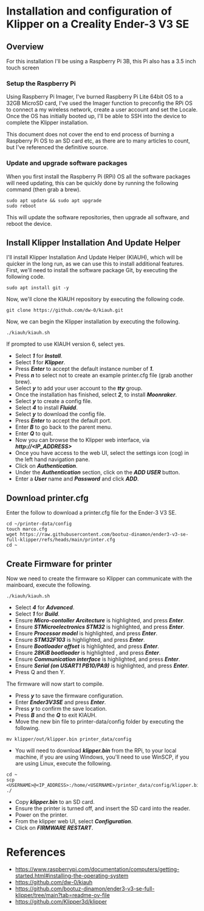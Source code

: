 # Installation and configuration of Klipper on a Creality Ender-3 V3 SE

## Overview

For this installation I'll be using a Raspberry Pi 3B, this Pi also has a 3.5 inch touch screen

### Setup the Raspberry Pi

Using Raspberry Pi Imager, I've burned Raspberry Pi Lite 64bit OS to a 32GB MicroSD card, I've used the Imager function to preconfig the RPi OS to connect a my wireless network, create a user account and set the Locale.  
Once the OS has initially booted up, I'll be able to SSH into the device to complete the Klipper installation.

This document does not cover the end to end process of burning a Raspberry Pi OS to an SD card etc, as there are to many articles to count, but I've referenced the definitive source.

### Update and upgrade software packages

When you first install the Raspberry Pi (RPi) OS all the software packages will need updating, this can be quickly done by running the following command (then grab a brew).
```
sudo apt update && sudo apt upgrade
sudo reboot
```
This will update the software repositories, then upgrade all software, and reboot the device.

## Install Klipper Installation And Update Helper

I'll install Klipper Installation And Update Helper (KIAUH), which will be quicker in the long run, as we can use this to install additional features.  
First, we'll need to install the software package Git, by executing the following code.
```
sudo apt install git -y
```
Now, we'll clone the KIAUH repository by executing the following code.
```
git clone https://github.com/dw-0/kiauh.git
```
Now, we can begin the Klipper installation by executing the following.
```
./kiauh/kiauh.sh
```
If prompted to use KIAUH version 6, select yes.
- Select **_1_** for **_Install_**.
- Select **_1_** for  **_Klipper_**.
- Press **_Enter_** to accept the default instance number of **_1_**.
- Press **_n_** to select not to create an example printer.cfg file (grab another brew).
- Select **_y_** to add your user account to the **_tty_** group.
- Once the installation has finished, select **_2_**, to install **_Moonraker_**.
- Select **_y_** to create a config file.
- Select **_4_** to install **_Fluidd_**.
- Select **_y_** to download the config file.
- Press **_Enter_** to accept the default port.
- Enter **_B_** to go back to the parent menu.
- Enter **_Q_** to quit.
- Now you can browse the to Klipper web interface, via **_http://<IP_ADDRESS>_**
- Once you have access to the web UI, select the settings icon (cog) in the left hand navigation pane.
- Click on **_Authentication_**.
- Under the **_Authentication_** section, click on the **_ADD USER_** button.
- Enter a **_User_** name and **_Password_** and click **_ADD_**.

## Download printer.cfg

Enter the follow to download a printer.cfg file for the Ender-3 V3 SE.
```
cd ~/printer-data/config
touch marco.cfg
wget https://raw.githubusercontent.com/bootuz-dinamon/ender3-v3-se-full-klipper/refs/heads/main/printer.cfg
cd ~
```

## Create Firmware for printer

Now we need to create the firmware so Klipper can communicate with the mainboard, execute the following.
```
./kiauh/kiauh.sh
```
- Select **_4_** for **_Advanced_**.
- Select **_1_** for **_Build_**.
- Ensure **_Micro-contoller Arcitecture_** is highlighted, and press **_Enter_**.
- Ensure **_STMicroelectronics STM32_** is highlighted, and press **_Enter_**.
- Ensure **_Processor model_** is highlighted, and press **_Enter_**.
- Ensure **_STM32F103_** is highlighted, and press **_Enter_**.
- Ensure **_Bootloader offset_** is highlighted, and press **_Enter_**.
- Ensure **_28KiB bootloader_** is highlighted , and press **_Enter_**.
- Ensure **_Communication interface_** is highlighted, and press **_Enter_**.
- Ensure **_Serial (on USART1 PB10/PA9)_** is highlighted, and press **_Enter_**.
- Press Q and then Y.

The firmware will now start to compile.
- Press **_y_** to save the firmware configuration.
- Enter **_Ender3V3SE_** and press **_Enter_**.
- Press **_y_** to confirm the save location.
- Press **_B_** and the **_Q_** to exit KIAUH.
- Move the new bin file to printer-data/config folder by executing the following.
```
mv klipper/out/klipper.bin printer_data/config
```
- You will need to download **_klipper.bin_** from the RPi, to your local machine, if you are using Windows, you'll need to use WinSCP, if you are using Linux, execute the following.
```
cd ~
scp <USERNAME>@<IP_ADDRESS>:/home/<USERNAME>/printer_data/config/klipper.bin ./
```
- Copy **_klipper.bin_** to an SD card.
- Ensure the printer is turned off, and insert the SD card into the reader.
- Power on the printer.
- From the klipper web UI, select **_Configuration_**.
- Click on **_FIRMWARE RESTART_**.




# References

- https://www.raspberrypi.com/documentation/computers/getting-started.html#installing-the-operating-system
- https://github.com/dw-0/kiauh
- https://github.com/bootuz-dinamon/ender3-v3-se-full-klipper/tree/main?tab=readme-ov-file
- https://github.com/Klipper3d/klipper
